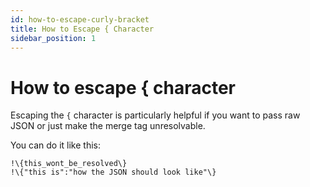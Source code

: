```yaml
---
id: how-to-escape-curly-bracket
title: How to Escape { Character
sidebar_position: 1
---
```


# How to escape \{ character

Escaping the `{` character is particularly helpful if you want to pass raw JSON or just make the merge tag unresolvable.

You can do it like this:

```
!\{this_wont_be_resolved\}
!\{"this is":"how the JSON should look like"\}
```


